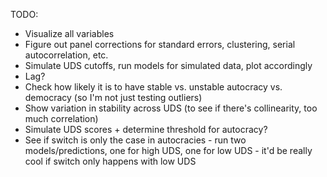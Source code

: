 TODO: 

* Visualize all variables
* Figure out panel corrections for standard errors, clustering, serial autocorrelation, etc.
* Simulate UDS cutoffs, run models for simulated data, plot accordingly
* Lag?
* Check how likely it is to have stable vs. unstable autocracy vs. democracy (so I'm not just testing outliers)
* Show variation in stability across UDS (to see if there's collinearity, too much correlation)
* Simulate UDS scores + determine threshold for autocracy?
* See if switch is only the case in autocracies - run two models/predictions, one for high UDS, one for low UDS - it'd be really cool if switch only happens with low UDS
